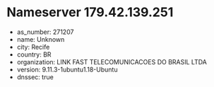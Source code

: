 # Nameserver 179.42.139.251

* as_number: 271207
* name: Unknown
* city: Recife
* country: BR
* organization: LINK FAST TELECOMUNICACOES DO BRASIL LTDA
* version: 9.11.3-1ubuntu1.18-Ubuntu
* dnssec: true
